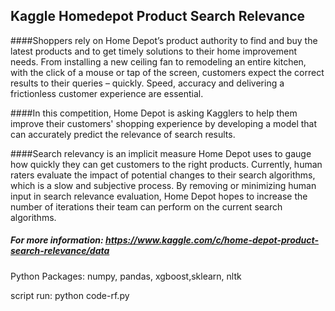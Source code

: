 ## Kaggle Homedepot Product Search Relevance
####Shoppers rely on Home Depot’s product authority to find and buy the latest products and to get timely solutions to their home improvement needs. From installing a new ceiling fan to remodeling an entire kitchen, with the click of a mouse or tap of the screen, customers expect the correct results to their queries – quickly. Speed, accuracy and delivering a frictionless customer experience are essential.

####In this competition, Home Depot is asking Kagglers to help them improve their customers' shopping experience by developing a model that can accurately predict the relevance of search results.

####Search relevancy is an implicit measure Home Depot uses to gauge how quickly they can get customers to the right products. Currently, human raters evaluate the impact of potential changes to their search algorithms, which is a slow and subjective process. By removing or minimizing human input in search relevance evaluation, Home Depot hopes to increase the number of iterations their team can perform on the current search algorithms.

##### For more information: https://www.kaggle.com/c/home-depot-product-search-relevance/data

Python Packages: numpy, pandas, xgboost,sklearn, nltk 

script run: python code-rf.py

